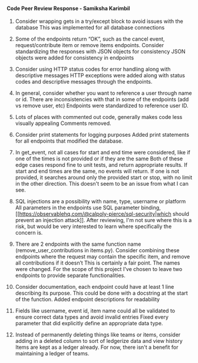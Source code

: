 #### Code Peer Review Response - Samiksha Karimbil

1. Consider wrapping gets in a try/except block to avoid issues with the database
This was implemented for all database connections

2. Some of the endpoints return “OK”, such as the cancel event, request/contribute item or remove items endpoints. Consider standardizing the responses with JSON objects for consistency
JSON objects were added for consistency in endpoints

3. Consider using HTTP status codes for error handling along with descriptive messages
HTTP exceptions were added along with status codes and descriptive messages through the endpoints. 

4. In general, consider whether you want to reference a user through name or id. There are inconsistencies with that in some of the endpoints (add vs remove user, etc)
Endpoints were standardized to reference user ID. 

5. Lots of places with commented out code, generally makes code less visually appealing
Comments removed.

6. Consider print statements for logging purposes
Added print statements for all endpoints that modified the database. 

7. In get_event, not all cases for start and end time were considered, like if one of the times is not provided or if they are the same
Both of these edge cases respond fine to unit tests, and return appropriate results. If start and end times are the same, no events will return. If one is not provided, it searches around only the provided start or stop, with no limit in the other direction. This doesn't seem to be an issue from what I can see. 

8. SQL injections are a possibility with name, type, username or platform
All parameters in the endpoints use SQL parameter binding, [[https://observablehq.com/@calpoly-pierce/sql-security|which should prevent an injection attack]]. After reviewing, I'm not sure where this is a risk, but would be very interested to learn where specifically the concern is. 

9. There are 2 endpoints with the same function name (remove_user_contributions in items.py). Consider combining these endpoints where the request may contain the specific item, and remove all contributions if it doesn’t
This is certainly a fair point. The names were changed. For the scope of this project I've chosen to leave two endpoints to provide separate functionalities. 

10. Consider documentation, each endpoint could have at least 1 line describing its purpose. This could be done with a docstring at the start of the function.
Added endpoint descriptions for readability 

11. Fields like username, event id, item name could all be validated to ensure correct data types and avoid invalid entries
Fixed every parameter that did explicitly define an appropriate data type. 

12. Instead of permanently deleting things like teams or items, consider adding in a deleted column to sort of ledgerize data and view history
Items are kept as a ledger already. For now, there isn't a benefit for maintaining a ledger of teams.